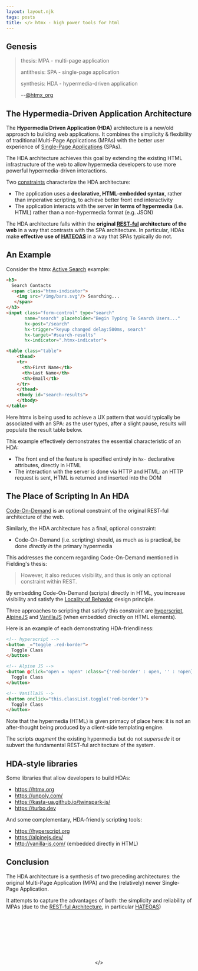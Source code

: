 ```yaml
---
layout: layout.njk
tags: posts
title: </> htmx - high power tools for html
---
```


## Genesis

> thesis: MPA - multi-page application
>
> antithesis: SPA -  single-page application
>
> synthesis: HDA - hypermedia-driven application
>
> \-\-[@htmx_org](https://twitter.com/htmx_org/status/1490318550170357760)

## The Hypermedia-Driven Application Architecture

The **Hypermedia Driven Application (HDA)** architecture is a new/old approach to building web applications.  It combines
the simplicity & flexibility of traditional Multi-Page Applications (MPAs) with the better user experience of 
[Single-Page Applications](https://en.wikipedia.org/wiki/Single-page_application) (SPAs).

The HDA architecture achieves this goal by extending the existing HTML infrastructure of the web to allow hypermedia
 developers to use more powerful hypermedia-driven interactions.
 
Two [constraints](https://www.ics.uci.edu/~fielding/pubs/dissertation/rest_arch_style.htm) characterize the HDA architecture: 

* The application uses a **declarative, HTML-embedded syntax**, rather than imperative scripting, to achieve better front end interactivity
* The application interacts with the server **in terms of hypermedia** (i.e. HTML) rather than a non-hypermedia format (e.g. JSON)

The HDA architecture falls within the **original [REST-ful](https://developer.mozilla.org/en-US/docs/Glossary/REST) 
architecture of the web** in a way that contrasts with the SPA architecture.  In particular, HDAs make **effective use
of [HATEOAS](/essays/hateoas/)** in a way that SPAs typically do not.

## An Example

Consider the htmx [Active Search](/examples/active-search) example:

```html
<h3> 
  Search Contacts 
  <span class="htmx-indicator"> 
    <img src="/img/bars.svg"/> Searching... 
   </span> 
</h3>
<input class="form-control" type="search" 
       name="search" placeholder="Begin Typing To Search Users..." 
       hx-post="/search" 
       hx-trigger="keyup changed delay:500ms, search" 
       hx-target="#search-results" 
       hx-indicator=".htmx-indicator">

<table class="table">
    <thead>
    <tr>
      <th>First Name</th>
      <th>Last Name</th>
      <th>Email</th>
    </tr>
    </thead>
    <tbody id="search-results">
    </tbody>
</table>
```

Here htmx is being used to achieve a UX pattern that would typically be associated with an SPA: as the user types,
after a slight pause, results will populate the result table below.

This example effectively demonstrates the essential characteristic of an HDA:

* The front end of the feature is specified entirely in `hx-` declarative attributes, directly in HTML
* The interaction with the server is done via HTTP and HTML: an HTTP request is sent, HTML is returned and inserted into the DOM

## The Place of Scripting In An HDA

[Code-On-Demand](https://www.ics.uci.edu/~fielding/pubs/dissertation/rest_arch_style.htm#sec_5_1_7) is an optional
constraint of the original REST-ful architecture of the web.

Similarly, the HDA architecture has a final, optional constraint:

* Code-On-Demand (i.e. scripting) should, as much as is practical, be done *directly in* the primary hypermedia

This addresses the concern regarding Code-On-Demand mentioned in Fielding's thesis:

>  However, it also reduces visibility, and thus is only an optional constraint within REST.

By embedding Code-On-Demand (scripts) directly in HTML, you increase visibility and satisfy the 
[Locality of Behavior](/essays/locality-of-behaviour/) design principle.

Three approaches to scripting that satisfy this constraint are [hyperscript](https://hyperscript.org), [AlpineJS](https://alpinejs.dev)
and [VanillaJS](http://vanilla-js.com/) (when embedded directly on HTML elements).

Here is an example of each demonstrating HDA-friendliness:

```html
<!-- hyperscript -->
<button _="toggle .red-border">
  Toggle Class
</button>

<!-- Alpine JS -->
<button @click="open = !open" :class="{'red-border' : open, '' : !open}">
  Toggle Class
</button>

<!-- VanillaJS -->
<button onclick="this.classList.toggle('red-border')">
  Toggle Class
</button>
```

Note that the hypermedia (HTML) is given primacy of place here: it is not an after-thought being produced by a client-side
templating engine.

The scripts *augment* the existing hypermedia but do not *supersede* it or subvert the fundamental REST-ful architecture
 of the system.

## HDA-style libraries

Some libraries that allow developers to build HDAs:

* <https://htmx.org>
* <https://unpoly.com/>
* <https://kasta-ua.github.io/twinspark-js/>
* <https://turbo.dev>

And some complementary, HDA-friendly scripting tools:

* <https://hyperscript.org>
* <https://alpinejs.dev/>
* <http://vanilla-js.com/> (embedded directly in HTML)

## Conclusion

The HDA architecture is a synthesis of two preceding architectures: the original Multi-Page Application (MPA) and the
(relatively) newer Single-Page Application.  

It attempts to capture the advantages of both: the simplicity and reliability
of MPAs (due to the [REST-ful Architecture](https://developer.mozilla.org/en-US/docs/Glossary/REST), in particular [HATEOAS](essays/hateoas/))

<div style="padding-top: 120px;padding-bottom:40px;text-align: center">
&lt;/&gt;
</div>